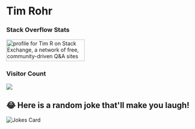 # Tim Rohr

### Stack Overflow Stats <br>
<a href="https://stackexchange.com/users/5815467"><img src="https://stackexchange.com/users/flair/5815467.png?theme=dark" width="208" height="58" alt="profile for Tim R on Stack Exchange, a network of free, community-driven Q&amp;A sites" title="profile for Tim R on Stack Exchange, a network of free, community-driven Q&amp;A sites"></a>

### Visitor Count <br>
![](https://komarev.com/ghpvc/?username=TimRohr&color=brightgreen&style=plastic)

## 😂 Here is a random joke that'll make you laugh!
![Jokes Card](https://readme-jokes.vercel.app/api)
